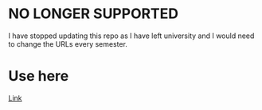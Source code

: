 # NO LONGER SUPPORTED

I have stopped updating this repo as I have left university and I would need to change the URLs every semester.

# Use here
[Link](https://alivesurfin.github.io/react-uod-cal/)
